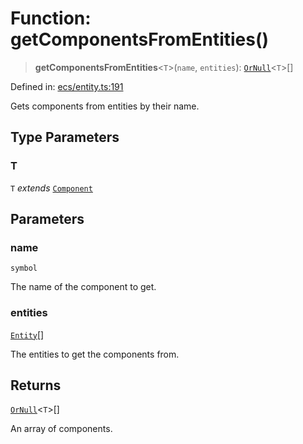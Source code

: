 # Function: getComponentsFromEntities()

> **getComponentsFromEntities**\<`T`\>(`name`, `entities`): [`OrNull`](../type-aliases/OrNull.md)\<`T`\>[]

Defined in: [ecs/entity.ts:191](https://github.com/Forge-Game-Engine/Forge/blob/6a4c05c6b58848e53a4f2ca7d9cd2f9b6c10e5ac/src/ecs/entity.ts#L191)

Gets components from entities by their name.

## Type Parameters

### T

`T` *extends* [`Component`](../interfaces/Component.md)

## Parameters

### name

`symbol`

The name of the component to get.

### entities

[`Entity`](../classes/Entity.md)[]

The entities to get the components from.

## Returns

[`OrNull`](../type-aliases/OrNull.md)\<`T`\>[]

An array of components.
